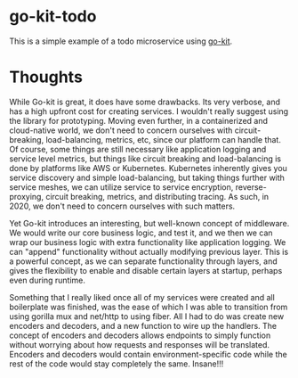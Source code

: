 # go-kit-todo

This is a simple example of a todo microservice using [go-kit](https://github.com/go-kit/kit).

# Thoughts

While Go-kit is great, it does have some drawbacks. Its very verbose, and has a high upfront cost for creating services. I wouldn't really suggest using the library for prototyping. Moving even further, in a containerized and cloud-native world, we don't need to concern ourselves with circuit-breaking, load-balancing, metrics, etc, since our platform can handle that. Of course, some things are still necessary like application logging and service level metrics, but things like circuit breaking and load-balancing is done by platforms like AWS or Kubernetes. Kubernetes inherently gives you service discovery and simple load-balancing, but taking things further with service meshes, we can utilize service to service encryption, reverse-proxying, circuit breaking, metrics, and distributing tracing. As such, in 2020, we don't need to concern ourselves with such matters.

Yet Go-kit introduces an interesting, but well-known concept of middleware. We would write our core business logic, and test it, and we then we can wrap our business logic with extra functionality like application logging. We can "append" functionality without actually modifying previous layer. This is a powerful concept, as we can separate functionality through layers, and gives the flexibility to enable and disable certain layers at startup, perhaps even during runtime.

Something that I really liked once all of my services were created and all boilerplate was finished, was the ease of which I was able to transition from using gorilla mux and net/http to using fiber. All I had to do was create new encoders and decoders, and a new function to wire up the handlers. The concept of encoders and decoders allows endpoints to simply function without worrying about how requests and responses will be translated. Encoders and decoders would contain environment-specific code while the rest of the code would stay completely the same. Insane!!!